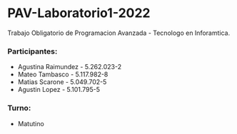 # PAV-Laboratorio1-2022

Trabajo Obligatorio de Programacion Avanzada - Tecnologo en Inforamtica.

### Participantes: 

- Agustina Raimundez - 5.262.023-2 
- Mateo Tambasco - 5.117.982-8 
- Matias Scarone - 5.049.702-5
- Agustin Lopez - 5.101.795-5

### Turno: 

- Matutino